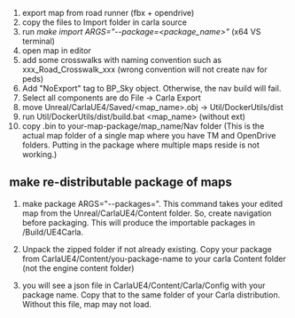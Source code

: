 1. export map from road runner (fbx + opendrive)
2. copy the files to Import folder in carla source
3. run *make import  ARGS="--package=<package_name>"* (x64 VS terminal)
4. open map in editor
5. add some crosswalks with naming convention such as xxx_Road_Crosswalk_xxx (wrong convention will not create nav for peds)
6. Add "NoExport" tag to BP_Sky object. Otherwise, the nav build will fail.
7. Select all components are do File -> Carla Export
8. move Unreal/CarlaUE4/Saved/<map_name>.obj -> Util/DockerUtils/dist
9. run Util/DockerUtils/dist/build.bat <map_name> (without ext)
10. copy <mapName>.bin to your-map-package/map_name/Nav folder (This is the actual map folder of a single map where you have TM and OpenDrive folders. Putting in the package where multiple maps reside is not working.)

## make re-distributable package of maps

1. make package ARGS="--packages=<mapPackage>". This command takes your edited map from the Unreal/CarlaUE4/Content folder. So, create navigation before packaging. This will produce the importable packages in /Build/UE4Carla. 

2. Unpack the zipped folder if not already existing. Copy your package from CarlaUE4/Content/you-package-name to your carla Content folder (not the engine content folder)

3. you will see a json file in CarlaUE4/Content/Carla/Config with your package name. Copy that to the same folder of your Carla distribution. Without this file, map may not load.



